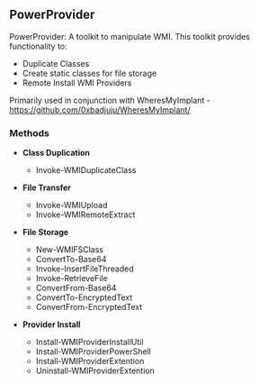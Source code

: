 ## PowerProvider

PowerProvider: A toolkit to manipulate WMI. This toolkit provides functionality to:
* Duplicate Classes
* Create static classes for file storage
* Remote Install WMI Providers

Primarily used in conjunction with WheresMyImplant - https://github.com/0xbadjuju/WheresMyImplant/

### Methods
* **Class Duplication**
  * Invoke-WMIDuplicateClass

* **File Transfer**
  * Invoke-WMIUpload
  * Invoke-WMIRemoteExtract
  
* **File Storage**
  * New-WMIFSClass
  * ConvertTo-Base64
  * Invoke-InsertFileThreaded
  * Invoke-RetrieveFile
  * ConvertFrom-Base64
  * ConvertTo-EncryptedText
  * ConvertFrom-EncryptedText
  
* **Provider Install**
  * Install-WMIProviderInstallUtil
  * Install-WMIProviderPowerShell
  * Install-WMIProviderExtention
  * Uninstall-WMIProviderExtention
